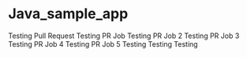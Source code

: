# Java_sample_app
Testing Pull Request
Testing PR Job
Testing PR Job 2
Testing PR Job 3
Testing PR Job 4
Testing PR Job 5
Testing
Testing
Testing
